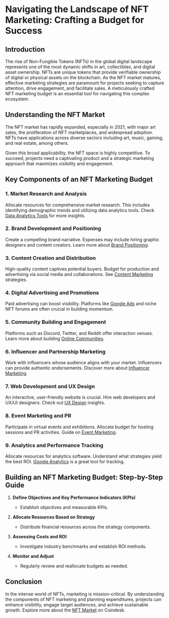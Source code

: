 # Navigating the Landscape of NFT Marketing: Crafting a Budget for Success

## Introduction

The rise of Non-Fungible Tokens (NFTs) in the global digital landscape represents one of the most dynamic shifts in art, collectibles, and digital asset ownership. NFTs are unique tokens that provide verifiable ownership of digital or physical assets on the blockchain. As the NFT market matures, effective marketing strategies are paramount for projects seeking to capture attention, drive engagement, and facilitate sales. A meticulously crafted NFT marketing budget is an essential tool for navigating this complex ecosystem.

## Understanding the NFT Market

The NFT market has rapidly expanded, especially in 2021, with major art sales, the proliferation of NFT marketplaces, and widespread adoption. NFTs have applications across diverse sectors including art, music, gaming, and real estate, among others.

Given this broad applicability, the NFT space is highly competitive. To succeed, projects need a captivating product and a strategic marketing approach that maximizes visibility and engagement.

## Key Components of an NFT Marketing Budget

### 1. Market Research and Analysis

Allocate resources for comprehensive market research. This includes identifying demographic trends and utilizing data analytics tools. Check [Data Analytics Tools](https://www.gartner.com/en/information-technology/glossary/data-analytics-tools) for more insights.

### 2. Brand Development and Positioning

Create a compelling brand narrative. Expenses may include hiring graphic designers and content creators. Learn more about [Brand Positioning](https://www.brandingstrategyinsider.com/brand-positioning/).

### 3. Content Creation and Distribution

High-quality content captives potential buyers. Budget for production and advertising via social media and collaborations. See [Content Marketing](https://contentmarketinginstitute.com/) strategies.

### 4. Digital Advertising and Promotions

Paid advertising can boost visibility. Platforms like [Google Ads](https://ads.google.com/) and niche NFT forums are often crucial in building momentum.

### 5. Community Building and Engagement

Platforms such as Discord, Twitter, and Reddit offer interaction venues. Learn more about building [Online Communities](https://www.feverbee.com/).

### 6. Influencer and Partnership Marketing

Work with influencers whose audience aligns with your market. Influencers can provide authentic endorsements. Discover more about [Influencer Marketing](https://influencermarketinghub.com/).

### 7. Web Development and UX Design

An interactive, user-friendly website is crucial. Hire web developers and UX/UI designers. Check out [UX Design](https://www.interaction-design.org/literature/topics/ux-design) insights.

### 8. Event Marketing and PR

Participate in virtual events and exhibitions. Allocate budget for hosting sessions and PR activities. Guide on [Event Marketing](https://www.eventbrite.com/blog/event-marketing-ds00/).

### 9. Analytics and Performance Tracking

Allocate resources for analytics software. Understand what strategies yield the best ROI. [Google Analytics](https://analytics.google.com/) is a great tool for tracking.

## Building an NFT Marketing Budget: Step-by-Step Guide

1. **Define Objectives and Key Performance Indicators (KPIs)**
   - Establish objectives and measurable KPIs.
   
2. **Allocate Resources Based on Strategy**
   - Distribute financial resources across the strategy components.
   
3. **Assessing Costs and ROI**
   - Investigate industry benchmarks and establish ROI methods.
   
4. **Monitor and Adjust**
   - Regularly review and reallocate budgets as needed.

## Conclusion

In the intense world of NFTs, marketing is mission-critical. By understanding the components of NFT marketing and planning expenditures, projects can enhance visibility, engage target audiences, and achieve sustainable growth. Explore more about the [NFT Market](https://www.coindesk.com/markets/2021/01/04/a-guide-to-the-nft-market-what-you-need-to-know/) on Coindesk.